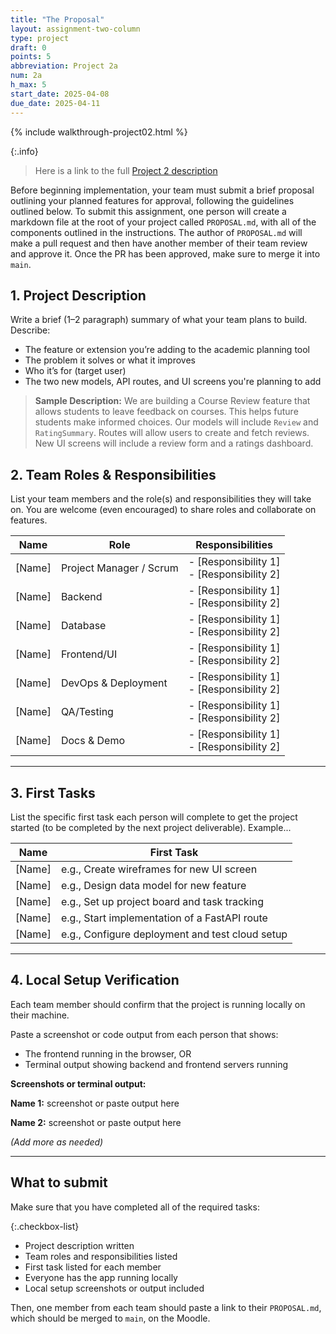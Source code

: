 ```yaml
---
title: "The Proposal"
layout: assignment-two-column
type: project
draft: 0
points: 5
abbreviation: Project 2a
num: 2a
h_max: 5
start_date: 2025-04-08
due_date: 2025-04-11
---
```


{% include walkthrough-project02.html %}


{:.info}
> Here is a link to the full [Project 2 description](project02)

Before beginning implementation, your team must submit a brief proposal outlining your planned features for approval, following the guidelines outlined below. To submit this assignment, one person will create a markdown file at the root of your project called `PROPOSAL.md`, with all of the components outlined in the instructions. The author of `PROPOSAL.md` will make a pull request and then have another member of their team review and approve it. Once the PR has been approved, make sure to merge it into `main`.


## 1. Project Description

Write a brief (1–2 paragraph) summary of what your team plans to build. Describe:

- The feature or extension you’re adding to the academic planning tool
- The problem it solves or what it improves
- Who it’s for (target user)
- The two new models, API routes, and UI screens you're planning to add


> **Sample Description:**
> We are building a Course Review feature that allows students to leave feedback on courses. This helps future students make informed choices. Our models will include `Review` and `RatingSummary`. Routes will allow users to create and fetch reviews. New UI screens will include a review form and a ratings dashboard.



## 2. Team Roles & Responsibilities
List your team members and the role(s) and responsibilities they will take on. You are welcome (even encouraged) to share roles and collaborate on features.

| Name         | Role                    | Responsibilities |
|--------------|--------------------------|------------------|
| [Name]       | Project Manager / Scrum | - [Responsibility 1] <br> - [Responsibility 2] |
| [Name]       | Backend             | - [Responsibility 1] <br> - [Responsibility 2] |
| [Name]       | Database            | - [Responsibility 1] <br> - [Responsibility 2] |
| [Name]       | Frontend/UI         | - [Responsibility 1] <br> - [Responsibility 2] |
| [Name]       | DevOps & Deployment | - [Responsibility 1] <br> - [Responsibility 2] |
| [Name]   | QA/Testing          | - [Responsibility 1] <br> - [Responsibility 2] |
| [Name]   | Docs & Demo         | - [Responsibility 1] <br> - [Responsibility 2] |

---

## 3. First Tasks

List the specific first task each person will complete to get the project started (to be completed by the next project deliverable). Example...

| Name       | First Task |
|------------|------------|
| [Name]     | e.g., Create wireframes for new UI screen |
| [Name]     | e.g., Design data model for new feature |
| [Name]     | e.g., Set up project board and task tracking |
| [Name]     | e.g., Start implementation of a FastAPI route |
| [Name]     | e.g., Configure deployment and test cloud setup |

---

## 4. Local Setup Verification

Each team member should confirm that the project is running locally on their machine.

Paste a screenshot or code output from each person that shows:

- The frontend running in the browser, OR
- Terminal output showing backend and frontend servers running

**Screenshots or terminal output:**

**Name 1:**
screenshot or paste output here

**Name 2:**
screenshot or paste output here

_(Add more as needed)_

---

## What to submit
Make sure that you have completed all of the required tasks:

{:.checkbox-list}
* Project description written
* Team roles and responsibilities listed
* First task listed for each member
* Everyone has the app running locally
* Local setup screenshots or output included

Then, one member from each team should paste a link to their `PROPOSAL.md`, which should be merged to `main`, on the Moodle.
